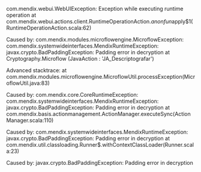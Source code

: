 com.mendix.webui.WebUIException: Exception while executing runtime operation
	at com.mendix.webui.actions.client.RuntimeOperationAction.$anonfun$apply$1(RuntimeOperationAction.scala:62)

Caused by: com.mendix.modules.microflowengine.MicroflowException: com.mendix.systemwideinterfaces.MendixRuntimeException: javax.crypto.BadPaddingException: Padding error in decryption
	at Cryptography.Microflow (JavaAction : 'JA_Descriptografar')

Advanced stacktrace:
	at com.mendix.modules.microflowengine.MicroflowUtil.processException(MicroflowUtil.java:83)

Caused by: com.mendix.core.CoreRuntimeException: com.mendix.systemwideinterfaces.MendixRuntimeException: javax.crypto.BadPaddingException: Padding error in decryption
	at com.mendix.basis.actionmanagement.ActionManager.executeSync(ActionManager.scala:110)

Caused by: com.mendix.systemwideinterfaces.MendixRuntimeException: javax.crypto.BadPaddingException: Padding error in decryption
	at com.mendix.util.classloading.Runner$.withContextClassLoader(Runner.scala:23)

Caused by: javax.crypto.BadPaddingException: Padding error in decryption
